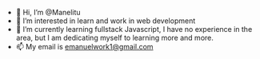 - 👋 Hi, I’m @Manelitu
- 👀 I’m interested in learn and work in web development
- 🌱 I’m currently learning fullstack Javascript, I have no experience in the area, but I am dedicating myself to learning more and more.
- 📫 My email is emanuelwork1@gmail.com
